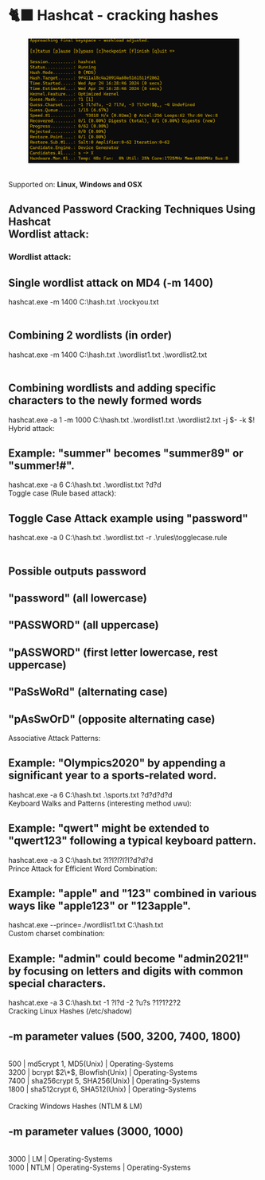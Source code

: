 # 🐈‍⬛ Hashcat - cracking hashes

<figure><img src="../.gitbook/assets/image.png" alt=""><figcaption></figcaption></figure>

\
Supported on: **Linux, Windows and OSX**



Advanced Password Cracking Techniques Using Hashcat\
Wordlist attack:
----------------

### Wordlist attack:



## Single wordlist attack on MD4 (-m 1400)

hashcat.exe -m 1400 C:\hash.txt .\rockyou.txt\
​

## Combining 2 wordlists (in order)

hashcat.exe -m 1400 C:\hash.txt .\wordlist1.txt .\wordlist2.txt\
​

## Combining wordlists and adding specific characters to the newly formed words

hashcat.exe -a 1 -m 1000 C:\hash.txt .\wordlist1.txt .\wordlist2.txt -j $- -k $!\
Hybrid attack:

## Example: "summer" becomes "summer89" or "summer!#".

hashcat.exe -a 6 C:\hash.txt .\wordlist.txt ?d?d\
Toggle case (Rule based attack):

## Toggle Case Attack example using "password"

hashcat.exe -a 0 C:\hash.txt .\wordlist.txt -r .\rules\togglecase.rule\
​

## Possible outputs password

## "password" (all lowercase)

## "PASSWORD" (all uppercase)

## "pASSWORD" (first letter lowercase, rest uppercase)

## "PaSsWoRd" (alternating case)

## "pAsSwOrD" (opposite alternating case)

Associative Attack Patterns:

## Example: "Olympics2020" by appending a significant year to a sports-related word.

hashcat.exe -a 6 C:\hash.txt .\sports.txt ?d?d?d?d\
Keyboard Walks and Patterns (interesting method uwu):

## Example: "qwert" might be extended to "qwert123" following a typical keyboard pattern.

hashcat.exe -a 3 C:\hash.txt ?l?l?l?l?l?d?d?d\
Prince Attack for Efficient Word Combination:

## Example: "apple" and "123" combined in various ways like "apple123" or "123apple".

hashcat.exe --prince=./wordlist1.txt C:\hash.txt\
Custom charset combination:

## Example: "admin" could become "admin2021!" by focusing on letters and digits with common special characters.

hashcat.exe -a 3 C:\hash.txt -1 ?l?d -2 ?u?s ?1?1?2?2\
Cracking Linux Hashes (/etc/shadow)

## -m parameter values (500, 3200, 7400, 1800)

​\
500 | md5crypt $1$, MD5(Unix) | Operating-Systems\
3200 | bcrypt $2\*$, Blowfish(Unix) | Operating-Systems\
7400 | sha256crypt $5$, SHA256(Unix) | Operating-Systems\
1800 | sha512crypt $6$, SHA512(Unix) | Operating-Systems\
​\
Cracking Windows Hashes (NTLM & LM)

## -m parameter values (3000, 1000)

​\
3000 | LM | Operating-Systems\
1000 | NTLM | Operating-Systems | Operating-Systems\
​
